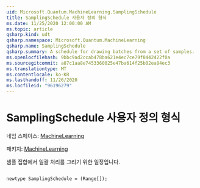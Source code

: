 ```yaml
---
uid: Microsoft.Quantum.MachineLearning.SamplingSchedule
title: SamplingSchedule 사용자 정의 형식
ms.date: 11/25/2020 12:00:00 AM
ms.topic: article
qsharp.kind: udt
qsharp.namespace: Microsoft.Quantum.MachineLearning
qsharp.name: SamplingSchedule
qsharp.summary: A schedule for drawing batches from a set of samples.
ms.openlocfilehash: 9bbc9ad2ccab478ba621e4ec7ce79f8442422f0a
ms.sourcegitcommit: a87c1aa8e7453360025e47ba614f25b02ea84ec3
ms.translationtype: MT
ms.contentlocale: ko-KR
ms.lasthandoff: 11/26/2020
ms.locfileid: "96196279"
---
```

# <a name="samplingschedule-user-defined-type"></a>SamplingSchedule 사용자 정의 형식

네임 스페이스: [MachineLearning](xref:Microsoft.Quantum.MachineLearning)

패키지: [MachineLearning](https://nuget.org/packages/Microsoft.Quantum.MachineLearning)


샘플 집합에서 일괄 처리를 그리기 위한 일정입니다.

```qsharp

newtype SamplingSchedule = (Range[]);
```

